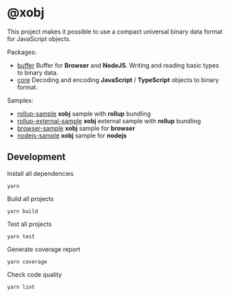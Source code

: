 # @xobj

This project makes it possible to use a compact universal binary data format for JavaScript objects.

Packages:
- [buffer](packages/buffer) Buffer for **Browser** and **NodeJS**. Writing and reading basic types to binary data.
- [core](packages/core) Decoding and encoding **JavaScript** / **TypeScript** objects to binary format.

Samples:
- [rollup-sample](samples/rollup-sample) **xobj** sample with **rollup** bundling
- [rollup-external-sample](samples/rollup-external-sample) **xobj** external sample with **rollup** bundling 
- [browser-sample](samples/browser-sample) **xobj** sample for **browser**
- [nodejs-sample](samples/nodejs-sample) **xobj** sample for **nodejs**

## Development
Install all dependencies
```shell
yarn
```

Build all projects
```shell
yarn build
```

Test all projects
```shell
yarn test
```

Generate coverage report
```shell
yarn coverage
```

Check code quality
```shell
yarn lint
```



